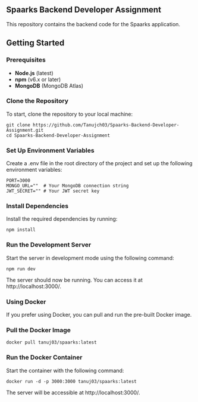 ## Spaarks Backend Developer Assignment
<p>This repository contains the backend code for the Spaarks application.</p>


## Getting Started
### Prerequisites
<ul>
        <li><strong>Node.js</strong> (latest)</li>
        <li><strong>npm</strong> (v6.x or later)</li>
        <li><strong>MongoDB</strong> (MongoDB Atlas)</li>
</ul>

### Clone the Repository
<p>To start, clone the repository to your local machine:</p>

```
git clone https://github.com/Tanujch03/Spaarks-Backend-Developer-Assignment.git
cd Spaarks-Backend-Developer-Assignment
```


### Set Up Environment Variables
<p>Create a .env file in the root directory of the project and set up the following environment variables:</p>

```
PORT=3000
MONGO_URL=""  # Your MongoDB connection string
JWT_SECRET="" # Your JWT secret key
```

### Install Dependencies
<p>Install the required dependencies by running:</p>

```npm install```

### Run the Development Server
<p>Start the server in development mode using the following command:</p>

```npm run dev```

<p>The server should now be running. You can access it at <a>http://localhost:3000/</a>.</p>

### Using Docker
<p>If you prefer using Docker, you can pull and run the pre-built Docker image.</p>

### Pull the Docker Image

```docker pull tanuj03/spaarks:latest```

### Run the Docker Container
<p>Start the container with the following command:</p>

```docker run -d -p 3000:3000 tanuj03/spaarks:latest```

<p>The server will be accessible at <a>http://localhost:3000/</a>.</p>

